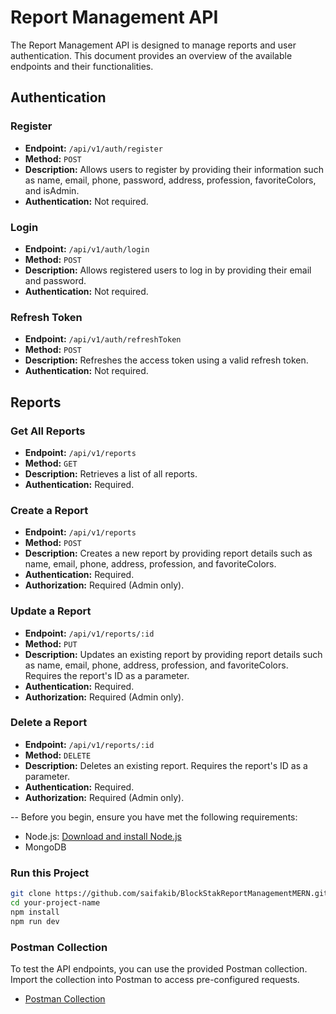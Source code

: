 # Report Management API

The Report Management API is designed to manage reports and user authentication. This document provides an overview of the available endpoints and their functionalities.

## Authentication

### Register

- **Endpoint:** `/api/v1/auth/register`
- **Method:** `POST`
- **Description:** Allows users to register by providing their information such as name, email, phone, password, address, profession, favoriteColors, and isAdmin.
- **Authentication:** Not required.

### Login

- **Endpoint:** `/api/v1/auth/login`
- **Method:** `POST`
- **Description:** Allows registered users to log in by providing their email and password.
- **Authentication:** Not required.

### Refresh Token

- **Endpoint:** `/api/v1/auth/refreshToken`
- **Method:** `POST`
- **Description:** Refreshes the access token using a valid refresh token.
- **Authentication:** Not required.

## Reports

### Get All Reports

- **Endpoint:** `/api/v1/reports`
- **Method:** `GET`
- **Description:** Retrieves a list of all reports.
- **Authentication:** Required.

### Create a Report

- **Endpoint:** `/api/v1/reports`
- **Method:** `POST`
- **Description:** Creates a new report by providing report details such as name, email, phone, address, profession, and favoriteColors.
- **Authentication:** Required.
- **Authorization:** Required (Admin only).

### Update a Report

- **Endpoint:** `/api/v1/reports/:id`
- **Method:** `PUT`
- **Description:** Updates an existing report by providing report details such as name, email, phone, address, profession, and favoriteColors. Requires the report's ID as a parameter.
- **Authentication:** Required.
- **Authorization:** Required (Admin only).

### Delete a Report

- **Endpoint:** `/api/v1/reports/:id`
- **Method:** `DELETE`
- **Description:** Deletes an existing report. Requires the report's ID as a parameter.
- **Authentication:** Required.
- **Authorization:** Required (Admin only).


--
Before you begin, ensure you have met the following requirements:

- Node.js: [Download and install Node.js](https://nodejs.org/)
- MongoDB

### Run this Project
   ```bash
   git clone https://github.com/saifakib/BlockStakReportManagementMERN.git
   cd your-project-name
   npm install
   npm run dev
   ```

### Postman Collection

To test the API endpoints, you can use the provided Postman collection. Import the collection into Postman to access pre-configured requests.

- [Postman Collection](https://www.postman.com/fuchisia/workspace/report-management-api)


